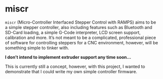 # miscr

`miscr` (Micro-Controller Interfaced Stepper Control with RAMPS) aims to be a simple stepper controller, also including features such as Bluetooth and SD-Card loading, a simple G-Code interpreter, LCD screen support, calibration and more. It’s not meant to be a complicated, professional piece of software for controlling steppers for a CNC environment, however, will be something simple to tinker with.

**I don’t intend to implement extruder support any time soon...**

This is currently still a concept, however, with this project, I wanted to demonstrate that I could write my own simple controller firmware. 
